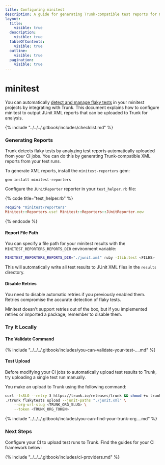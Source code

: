 ```yaml
---
title: Configuring minitest
description: A guide for generating Trunk-compatible test reports for minitest
layout:
  title:
    visible: true
  description:
    visible: true
  tableOfContents:
    visible: true
  outline:
    visible: true
  pagination:
    visible: true
---
```


# minitest

You can automatically [detect and manage flaky tests](../../detection.md) in your minitest projects by integrating with Trunk. This document explains how to configure minitest to output JUnit XML reports that can be uploaded to Trunk for analysis.

{% include "../../../.gitbook/includes/checklist.md" %}

### Generating Reports

Trunk detects flaky tests by analyzing test reports automatically uploaded from your CI jobs. You can do this by generating Trunk-compatible XML reports from your test runs.

To generate XML reports, install the `minitest-reporters` gem:

```shell
gem install minitest-reporters
```

Configure the `JUnitReporter` reporter in your `test_helper.rb` file:

{% code title="test_helper.rb" %}
```ruby
require "minitest/reporters"
Minitest::Reporters.use! Minitest::Reporters::JUnitReporter.new
```
{% endcode %}

#### Report File Path

You can specify a file path for your minitest results with the `MINITEST_REPORTERS_REPORTS_DIR` environment variable:

```sh
MINITEST_REPORTERS_REPORTS_DIR="./junit.xml" ruby -Ilib:test <FILES>
```

This will automatically write all test results to JUnit XML files in the `results` directory.

#### Disable Retries

You need to disable automatic retries if you previously enabled them. Retries compromise the accurate detection of flaky tests.

Minitest doesn't support retries out of the box, but if you implemented retries or imported a package, remember to disable them.

### Try It Locally

#### The Validate Command

{% include "../../../.gitbook/includes/you-can-validate-your-test-....md" %}

#### Test Upload

Before modifying your CI jobs to automatically upload test results to Trunk, try uploading a single test run manually.

You make an upload to Trunk using the following command:

```sh
curl -fsSLO --retry 3 https://trunk.io/releases/trunk && chmod +x trunk
./trunk flakytests upload --junit-paths "./junit.xml" \
    --org-url-slug <TRUNK_ORG_SLUG> \
    --token <TRUNK_ORG_TOKEN>
```

{% include "../../../.gitbook/includes/you-can-find-your-trunk-org....md" %}

### Next Steps

Configure your CI to upload test runs to Trunk. Find the guides for your CI framework below:

{% include "../../../.gitbook/includes/ci-providers.md" %}

